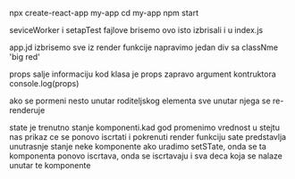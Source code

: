 npx create-react-app my-app
cd my-app
npm start

seviceWorker i setapTest fajlove brisemo
ovo isto izbrisali i u index.js

app.jd
izbrisemo sve iz render funkcije
napravimo jedan div sa classNme 'big red'

props salje informaciju
kod klasa je props zapravo argument kontruktora
console.log(props)


ako se pormeni nesto unutar roditeljskog elementa sve unutar njega se re-renderuje

state 
je trenutno stanje komponenti.kad god promenimo vrednost u stejtu nas prikaz ce se ponovo iscrtati i pokrenuti render funkciju
sate predstavlja unutrasnje stanje neke komponente
ako uradimo setSTate, onda se ta komponenta ponovo iscrtava, onda se iscrtavaju i sva deca koja se nalaze unutar te komponente




